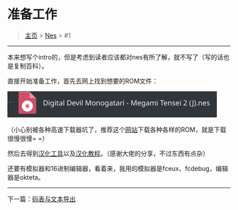 # 准备工作

> [主页](../README.md) > [Nes](index.md) > #1

___

本来想写个intro的，但是考虑到读者应该都对nes有所了解，就不写了（写的话也是复制百科）。

直接开始准备工作，首先去网上找到想要的ROM文件：

![rom](pic/rom.png)

（小心别被各种高速下载器坑了，推荐这个[网站](https://www.oldmanemu.net/)下载各种各样的ROM，就是下载很慢很慢= =）

然后去得到[汉化工具](http://pan.baidu.com/s/11iF9g)以及[汉化教程](http://pan.baidu.com/s/1j7LXa)。（感谢大佬的分享，不过东西有点杂）

还要有模拟器和16进制编辑器，看着来，我用的模拟器是fceux、fcdebug，编辑器是okteta。

___

下一篇：[码表与文本导出](tbl.md)
